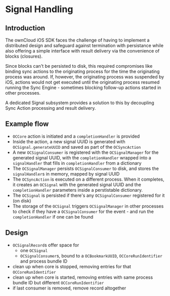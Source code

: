 #  Signal Handling

## Introduction

The ownCloud iOS SDK faces the challenge of having to implement a distributed design and safeguard against termination with persistance while also offering a simple interface with result delivery via the convenience of blocks (closures).

Since blocks can't be persisted to disk, this required compromises like binding sync actions to the originating process for the time the originating process was around. If, however, the originating process was suspended by iOS, actions would not get executed until the originating process resumed running the Sync Engine - sometimes blocking follow-up actions started in other processes.

A dedicated Signal subsystem provides a solution to this by decoupling Sync Action processing and result delivery.

## Example flow

- `OCCore` action is initiated and a `completionHandler` is provided
- Inside the action, a new signal UUID is generated with `OCSignal.generateUUID` and saved as part of the `OCSyncAction`
- A new `OCSignalConsumer` is registered with the `OCSignalManager` for the generated signal UUID, with the `completionHandler` wrapped into a `signalHandler` that fills in `completionHandler` from a dictionary
- The `OCSignalManager` persists `OCSignalConsumer` to disk, and stores the `signalHandler`s in memory, mapped by signal UUID
- The `OCSyncAction` is executed on a different process. When it completes, it creates an `OCSignal` with the generated signal UUID and the `completionHandler` parameters inside a perstistable dictionary.
- The `OCSignal` is persisted if there's any `OCSignalConsumer` registered for it (on disk)
- The storage of the `OCSignal` triggers `OCSignalManager` in other processes to check if they have a `OCSignalConsumer` for the event - and run the `completionHandler` if one can be found

## Design
- `OCSignalRecord`s offer space for
	- one `OCSignal`
	-  `OCSignalConsumer`s, bound to a `OCBookmarkUUID`, `OCCoreRunIdentifier` and process bundle ID
- clean up when core is stopped, removing entries for that `OCCoreRunIdentifier` 
- clean up when core is started, removing entries with same process bundle ID but different `OCCoreRunIdentifier` 
- if last consumer is removed, remove record altogether
